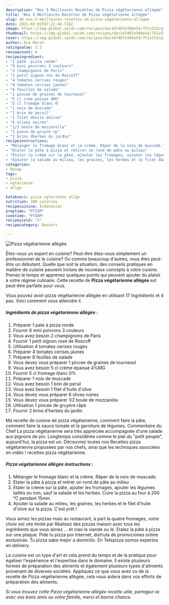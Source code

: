 ```yaml
---
description: "Nos 5 Meilleures Recettes de Pizza végétarienne allégée"
title: "Nos 5 Meilleures Recettes de Pizza végétarienne allégée"
slug: 46-nos-5-meilleures-recettes-de-pizza-vegetarienne-allegee
date: 2021-02-02T07:21:44.728Z
image: https://img-global.cpcdn.com/recipes/dac347487e386e54/751x532cq70/pizza-vegetarienne-allegee-photo-principale-de-la-recette.jpg
thumbnail: https://img-global.cpcdn.com/recipes/dac347487e386e54/751x532cq70/pizza-vegetarienne-allegee-photo-principale-de-la-recette.jpg
cover: https://img-global.cpcdn.com/recipes/dac347487e386e54/751x532cq70/pizza-vegetarienne-allegee-photo-principale-de-la-recette.jpg
author: Ora Marsh
ratingvalue: 3.3
reviewcount: 4
recipeingredient:
- "1 pate  pizza ronde"
- "6 mini poivrons 3 couleurs"
- "2 champignons de Paris"
- "1 petit oignon ros de Roscoff"
- "4 tomates cerises rouges"
- "4 tomates cerises jaunes"
- "6 feuilles de salade"
- "1 pincee de graines de tournesol"
- "5 cl crme paisse 4MG"
- "5 cl fromage blanc 0"
- "1 noix de muscade"
- "1 brin de persil"
- "1 filet dhuile dolive"
- "6 olives noires"
- "1/2 boule de mozzarella"
- "1 pince de gruyre rp"
- "2 brins dherbes du jardin"
recipeinstructions:
- "Mélanger le fromage blanc et la crème. Râper de la noix de muscade."
- "Etaler la pâte à pizza et retirer un rond de pâte au milieu"
- "Etaler la crème sur la pâte, ajouter les fromages, ajouter les légumes taillés ou non, sauf la salade et les herbes. Cuire la pizza au four à 200 °C pendant 15min."
- "Ajouter la salade au milieu, les graines, les herbes et le filet d&#39;huile d&#39;olive sur la pizza. C&#39;est prêt !"
categories:
- Resep
tags:
- pizza
- vgtarienne
- allge

katakunci: pizza vgtarienne allge 
nutrition: 200 calories
recipecuisine: Indonesian
preptime: "PT15M"
cooktime: "PT46M"
recipeyield: "2"
recipecategory: Dessert

---
```



![Pizza végétarienne allégée](https://img-global.cpcdn.com/recipes/dac347487e386e54/751x532cq70/pizza-vegetarienne-allegee-photo-principale-de-la-recette.jpg)

Êtes-vous un expert en cuisine? Peut-être êtes-vous simplement un professionnel de la cuisine? Ou comme beaucoup d'autres, vous êtes peut-être un débutant. Quelle que soit la situation, des conseils pratiques en matière de cuisine peuvent inclure de nouveaux concepts à votre cuisine. Prenez le temps et apprenez quelques points qui peuvent ajouter du plaisir à votre régime culinaire. Cette recette de <strong> Pizza végétarienne allégée </strong> est peut-être parfaite pour vous.

<!--inarticleads1-->

Vous pouvez avoir pizza végétarienne allégée en utilisant 17 Ingrédients et 4 pas. Voici comment vous atteindre il.

##### Ingrédients de pizza végétarienne allégée :

1. Préparer 1 pate à pizza ronde
1. Fournir 6 mini poivrons 3 couleurs
1. Vous avez besoin 2 champignons de Paris
1. Fournir 1 petit oignon rosé de Roscoff
1. Utilisation 4 tomates cerises rouges
1. Préparer 4 tomates cerises jaunes
1. Préparer 6 feuilles de salade
1. Vous devez vous préparer 1 pincee de graines de tournesol
1. Vous avez besoin 5 cl crème épaisse 4%MG
1. Fournir 5 cl fromage blanc 0%
1. Préparer 1 noix de muscade
1. Vous avez besoin 1 brin de persil
1. Vous avez besoin 1 filet d&#39;huile d&#39;olive
1. Vous devez vous préparer 6 olives noires
1. Vous devez vous préparer 1/2 boule de mozzarella
1. Utilisation 1 pincée de gruyère râpé
1. Fournir 2 brins d&#39;herbes du jardin


Ma recette de cuisine de pizza végétarienne, comment faire la pâte, comment faire la sauce tomate et la garniture de légumes. Commentaire du Chef La pizza végétarienne sera très appréciée accompagnée d&#39;une salade aux pignons de pin. Longtemps considérée comme le plat du &#34;petit peuple&#34;, aujourd&#39;hui, la pizza est un. Découvrez toutes nos Recettes pizza végétarienne proposées par nos chefs, ainsi que les techniques associées en vidéo ! recettes pizza végétarienne. 

<!--inarticleads2-->

##### Pizza végétarienne allégée instructions :

1. Mélanger le fromage blanc et la crème. Râper de la noix de muscade.
1. Etaler la pâte à pizza et retirer un rond de pâte au milieu
1. Etaler la crème sur la pâte, ajouter les fromages, ajouter les légumes taillés ou non, sauf la salade et les herbes. Cuire la pizza au four à 200 °C pendant 15min.
1. Ajouter la salade au milieu, les graines, les herbes et le filet d&#39;huile d&#39;olive sur la pizza. C&#39;est prêt !


Vous aimez les pizzas mais au restaurant, à part la quatre fromages, votre choix est vite limité par Réalisez des pizzas maison avec tous les ingrédients que vous aimez … et ciao la viande ou le. Etalez la pâte à pizza sur une plaque. Pide tu pizza por Internet, disfruta de promociones online exclusivas. Tu pizza sabe mejor a domicilio. En Telepizza somos expertos en delivery. 

<!--inarticleads1-->

<p>
La cuisine est un type d'art et cela prend du temps et de la pratique pour égaliser l'expérience et l'expertise dans le domaine. Il existe plusieurs formes de préparation des aliments et également plusieurs types d'aliments provenant de diverses sociétés. Appliquez ce que vous avez vu de la recette de Pizza végétarienne allégée, cela vous aidera dans vos efforts de préparation des aliments.
</p>

<p>
<i>Si vous trouvez cette Pizza végétarienne allégée recette utile, partagez-la avec vos bons amis ou votre famille, merci et bonne chance.</i>
</p>
